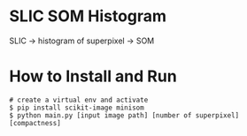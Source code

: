 # SLIC SOM Histogram
SLIC -> histogram of superpixel -> SOM

# How to Install and Run
```
# create a virtual env and activate 
$ pip install scikit-image minisom
$ python main.py [input image path] [number of superpixel] [compactness]
```
